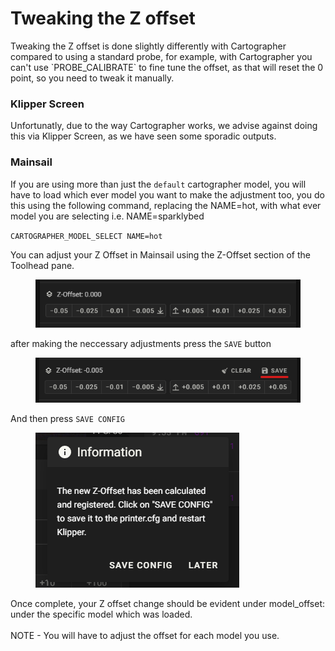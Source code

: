 # Tweaking the Z offset

Tweaking the Z offset is done slightly differently with Cartographer compared to using a standard probe, for example, with Cartographer you can't use \`PROBE\_CALIBRATE\` to fine tune the offset, as that will reset the 0 point, so you need to tweak it manually.&#x20;

### Klipper Screen

Unfortunatly, due to the way Cartographer works, we advise against doing this via Klipper Screen, as we have seen some sporadic outputs.&#x20;

### Mainsail

If you are using more than just the `default` cartographer model, you will have to load which ever model you want to make the adjustment too,  you do this using the following command, replacing the NAME=hot, with what ever model you are selecting i.e. NAME=sparklybed

`CARTOGRAPHER_MODEL_SELECT NAME=hot`&#x20;

You can adjust your Z Offset in Mainsail using the Z-Offset section of the Toolhead pane.&#x20;

<figure><img src="../../.gitbook/assets/image (5).png" alt=""><figcaption></figcaption></figure>

after making the neccessary adjustments press the `SAVE` button

<figure><img src="../../.gitbook/assets/image (4) (1).png" alt=""><figcaption></figcaption></figure>

And then press `SAVE CONFIG`

<figure><img src="../../.gitbook/assets/image (3) (1).png" alt=""><figcaption></figcaption></figure>

Once complete, your Z offset change should be evident under model\_offset: under the specific model which was loaded. \
\
NOTE - You will have to adjust the offset for each model you use.&#x20;



###
